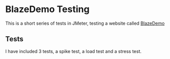 # BlazeDemo Testing  
This is a short series of tests in JMeter, testing a website called [BlazeDemo](https://jmeter.apache.org/usermanual/generating-dashboard.html)  
  
## Tests  
I have included 3 tests, a spike test, a load test and a stress test.  